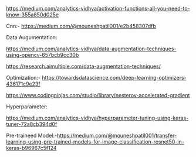 https://medium.com/analytics-vidhya/activation-functions-all-you-need-to-know-355a850d025e

Cnn:-
https://medium.com/@mouneshpatil001/e2b458307dfb


Data Augumentation:

https://medium.com/analytics-vidhya/data-augmentation-techniques-using-opencv-657bcb9cc30b


https://research.aimultiple.com/data-augmentation-techniques/

Optimization:-
https://towardsdatascience.com/deep-learning-optimizers-436171c9e23f

https://www.codingninjas.com/studio/library/nesterov-accelerated-gradient


Hyperparameter:

https://medium.com/analytics-vidhya/hyperparameter-tuning-using-keras-tuner-72a8cb394d0f

Pre-traineed Model:-https://medium.com/@mouneshpatil001/transfer-learning-using-pre-trained-models-for-image-classification-resnet50-in-keras-b96967c5f124

